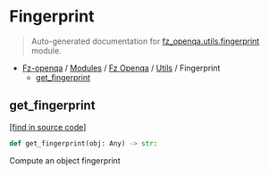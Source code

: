 # Fingerprint

> Auto-generated documentation for [fz_openqa.utils.fingerprint](blob/master/fz_openqa/utils/fingerprint.py) module.

- [Fz-openqa](../../README.md#fz-openqa-index) / [Modules](../../MODULES.md#fz-openqa-modules) / [Fz Openqa](../index.md#fz-openqa) / [Utils](index.md#utils) / Fingerprint
    - [get_fingerprint](#get_fingerprint)

## get_fingerprint

[[find in source code]](blob/master/fz_openqa/utils/fingerprint.py#L10)

```python
def get_fingerprint(obj: Any) -> str:
```

Compute an object fingerprint
